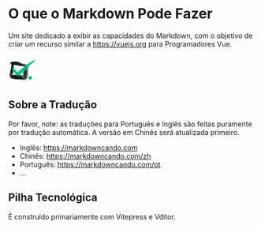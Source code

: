 # O que o Markdown Pode Fazer

Um site dedicado a exibir as capacidades do Markdown, com o objetivo de criar um recurso similar a https://vuejs.org para Programadores Vue.

![ícone](/public/logo-mini.png)

## Sobre a Tradução

Por favor, note: as traduções para Português e Inglês são feitas puramente por tradução automática. A versão em Chinês será atualizada primeiro.

- Inglês: https://markdowncando.com
- Chinês: https://markdowncando.com/zh
- Português: https://markdowncando.com/pt
- ...

## Pilha Tecnológica

É construído primariamente com Vitepress e Vditor.
